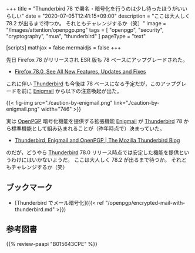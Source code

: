 +++
title = "Thunderbird 78 で署名・暗号化を行うのは少し待ったほうがいいらしい"
date =  "2020-07-05T12:41:15+09:00"
description = "ここは大人しく 78.2 が出るまで待つか。 それともチャレンジするか（笑）"
image = "/images/attention/openpgp.png"
tags = [ "openpgp", "security", "cryptography", "mua", "thunderbird" ]
pageType = "text"

[scripts]
  mathjax = false
  mermaidjs = false
+++

先日 Firefox 78 がリリースされ ESR 版も 78 ベースにアップグレードされた。

- [Firefox  78.0, See All New Features, Updates and Fixes](https://www.mozilla.org/en-US/firefox/78.0/releasenotes/)

これに伴い [Thunderbird] も今後は 78 ベースになる予定だが，このアップグレードを前に [Enigmail] から以下の注意喚起が出た。

{{< fig-img src="./caution-by-enigmail.png" link="./caution-by-enigmail.png" width="746" >}}

実は [OpenPGP] 暗号化機能を提供する拡張機能 [Enigmail] が [Thunderbird] 78 から標準機能として組み込まれることが（昨年時点で）決まっていた。

- [Thunderbird, Enigmail and OpenPGP | The Mozilla Thunderbird Blog](https://blog.mozilla.org/thunderbird/2019/10/thunderbird-enigmail-and-openpgp/)

のだが，どうやら [Thunderbird] 78.0 リリース時点では安定した機能を提供というわけにはいかないようだ。
ここは大人しく 78.2 が出るまで待つか。
それともチャレンジするか（笑）

## ブックマーク

- [Thunderbird でメール暗号化]({{< ref "/openpgp/encrypted-mail-with-thunderbird.md" >}})

[OpenPGP]: https://tools.ietf.org/html/rfc4880 "RFC 4880 - OpenPGP Message Format"
[Thunderbird]: https://www.thunderbird.net/ "Thunderbird — Software made to make email easier. — Mozilla"
[Enigmail]: https://addons.mozilla.org/thunderbird/addon/enigmail/ "Enigmail :: Add-ons for Thunderbird"

## 参考図書

{{% review-paapi "B015643CPE" %}} <!-- 暗号技術入門 第3版 -->
